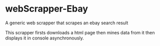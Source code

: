 # webScrapper-Ebay
A generic web scrapper that scrapes an ebay search result

This scrapper firsts downloads a html page then mines data from it then displays it in console asynchronously.
